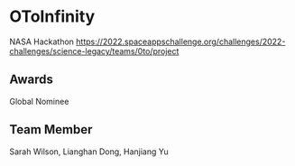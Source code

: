 # OToInfinity
NASA Hackathon
https://2022.spaceappschallenge.org/challenges/2022-challenges/science-legacy/teams/0to/project

## Awards
Global Nominee

## Team Member
Sarah Wilson, Lianghan Dong, Hanjiang Yu

